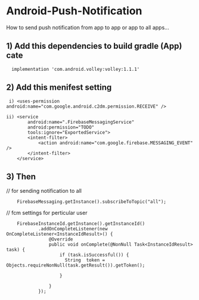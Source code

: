 # Android-Push-Notification
How to send push notification from app to app or app to all apps...

## 1) Add this dependencies to build gradle (App) cate 

      implementation 'com.android.volley:volley:1.1.1'


## 2) Add this  menifest setting

     i) <uses-permission android:name="com.google.android.c2dm.permission.RECEIVE" />

    ii) <service
            android:name=".FirebaseMessagingService"
            android:permission="TODO"
            tools:ignore="ExportedService">
            <intent-filter>
                <action android:name="com.google.firebase.MESSAGING_EVENT" />
            </intent-filter>
        </service>
        
## 3) Then 

   


// for sending notification to all 

        FirebaseMessaging.getInstance().subscribeToTopic("all");





 // fcm settings for perticular user

        FirebaseInstanceId.getInstance().getInstanceId()
                .addOnCompleteListener(new OnCompleteListener<InstanceIdResult>() {
                    @Override
                    public void onComplete(@NonNull Task<InstanceIdResult> task) {
                        if (task.isSuccessful()) {
                          String  token = Objects.requireNonNull(task.getResult()).getToken();

                        }

                    }
                });



